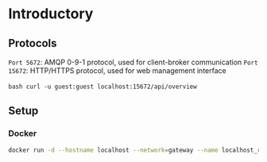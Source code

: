 # Introductory 

## Protocols

`Port 5672`: AMQP 0-9-1 protocol, used for client-broker communication
`Port 15672`: HTTP/HTTPS protocol, used for web management interface

‍‍‍```bash
curl -u guest:guest localhost:15672/api/overview
‍‍‍```

## Setup

### Docker

```bash
docker run -d --hostname localhost --network=gateway --name localhost_rabbit13 -p 8080:15672 -p 5672:5672 -p 25676:25676 rabbitmq:3-management
```